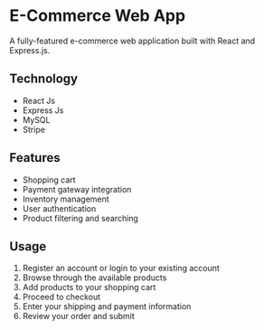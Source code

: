 # E-Commerce Web App

A fully-featured e-commerce web application built with React and Express.js.

## Technology
- React Js 
- Express Js
- MySQL
- Stripe

## Features
- Shopping cart
- Payment gateway integration
- Inventory management
- User authentication
- Product filtering and searching

## Usage
1. Register an account or login to your existing account
2. Browse through the available products
3. Add products to your shopping cart
4. Proceed to checkout
5. Enter your shipping and payment information
6. Review your order and submit

